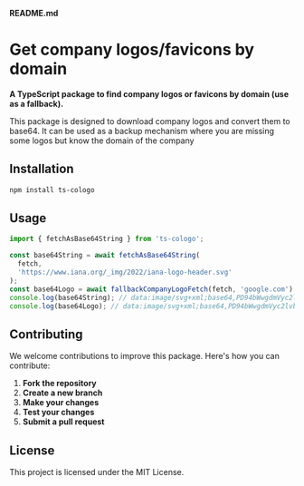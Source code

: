 **README.md**

# Get company logos/favicons by domain

**A TypeScript package to find company logos or favicons by domain (use as a fallback).**

This package is designed to download company logos and convert them to base64. It can be used as a backup mechanism where you are missing some logos but know the domain of the company

## Installation

```bash
npm install ts-cologo
```

## Usage

```typescript
import { fetchAsBase64String } from 'ts-cologo';

const base64String = await fetchAsBase64String(
  fetch,
  'https://www.iana.org/_img/2022/iana-logo-header.svg'
);
const base64Logo = await fallbackCompanyLogoFetch(fetch, 'google.com')
console.log(base64String); // data:image/svg+xml;base64,PD94bWwgdmVyc2lvbj0iMS4w....
console.log(base64Logo); // data:image/svg+xml;base64,PD94bWwgdmVyc2lvbj0iMS4w....
```

## Contributing

We welcome contributions to improve this package. Here's how you can contribute:

1. **Fork the repository**
2. **Create a new branch**
3. **Make your changes**
4. **Test your changes**
5. **Submit a pull request**

## License

This project is licensed under the MIT License.

